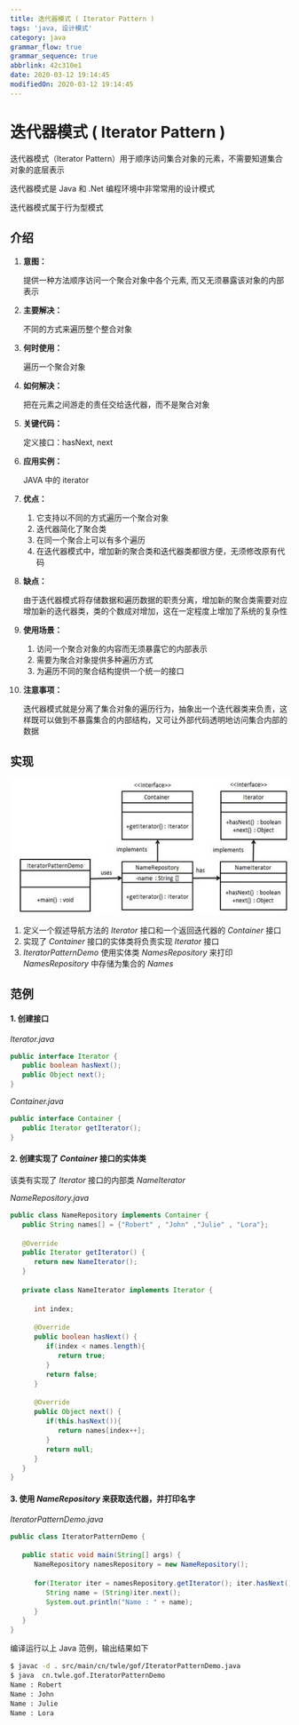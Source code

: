 ```yaml
---
title: 迭代器模式 ( Iterator Pattern )
tags: 'java, 设计模式'
category: java
grammar_flow: true
grammar_sequence: true
abbrlink: 42c310e1
date: 2020-03-12 19:14:45
modifiedOn: 2020-03-12 19:14:45
---
```

# 迭代器模式 ( Iterator Pattern ) #

迭代器模式（Iterator Pattern）用于顺序访问集合对象的元素，不需要知道集合对象的底层表示

迭代器模式是 Java 和 .Net 编程环境中非常常用的设计模式

迭代器模式属于行为型模式

<!-- more -->

## 介绍 ##

1.  **意图：**
    
    提供一种方法顺序访问一个聚合对象中各个元素, 而又无须暴露该对象的内部表示
2.  **主要解决：**
    
    不同的方式来遍历整个整合对象
3.  **何时使用：**
    
    遍历一个聚合对象
4.  **如何解决：**
    
    把在元素之间游走的责任交给迭代器，而不是聚合对象
5.  **关键代码：**
    
    定义接口：hasNext, next
6.  **应用实例：**
    
    JAVA 中的 iterator
7.  **优点：**
    
    1.  它支持以不同的方式遍历一个聚合对象
    2.  迭代器简化了聚合类
    3.  在同一个聚合上可以有多个遍历
    4.  在迭代器模式中，增加新的聚合类和迭代器类都很方便，无须修改原有代码
8.  **缺点：**
    
    由于迭代器模式将存储数据和遍历数据的职责分离，增加新的聚合类需要对应增加新的迭代器类，类的个数成对增加，这在一定程度上增加了系统的复杂性
9.  **使用场景：**
    
    1.  访问一个聚合对象的内容而无须暴露它的内部表示
    2.  需要为聚合对象提供多种遍历方式
    3.  为遍历不同的聚合结构提供一个统一的接口
10. **注意事项：**
    
    迭代器模式就是分离了集合对象的遍历行为，抽象出一个迭代器类来负责，这样既可以做到不暴露集合的内部结构，又可让外部代码透明地访问集合内部的数据

## 实现 ##

![迭代器模式](../../image/iterator_pattern_1.jpg)

1.  定义一个叙述导航方法的 *Iterator* 接口和一个返回迭代器的 *Container* 接口
2.  实现了 *Container* 接口的实体类将负责实现 *Iterator* 接口
3.  *IteratorPatternDemo* 使用实体类 *NamesRepository* 来打印 *NamesRepository* 中存储为集合的 *Names*

## 范例 ##

#### 1. 创建接口 ####

*Iterator.java*

```java
public interface Iterator {
   public boolean hasNext();
   public Object next();
}
```

*Container.java*

```java
public interface Container {
   public Iterator getIterator();
}
```

#### 2. 创建实现了 *Container* 接口的实体类 ####

该类有实现了 *Iterator* 接口的内部类 *NameIterator*

*NameRepository.java*

```java
public class NameRepository implements Container {
   public String names[] = {"Robert" , "John" ,"Julie" , "Lora"};

   @Override
   public Iterator getIterator() {
      return new NameIterator();
   }

   private class NameIterator implements Iterator {

      int index;

      @Override
      public boolean hasNext() {
         if(index < names.length){
            return true;
         }
         return false;
      }

      @Override
      public Object next() {
         if(this.hasNext()){
            return names[index++];
         }
         return null;
      }     
   }
}
```

#### 3. 使用 *NameRepository* 来获取迭代器，并打印名字 ####

*IteratorPatternDemo.java*

```java
public class IteratorPatternDemo {

   public static void main(String[] args) {
      NameRepository namesRepository = new NameRepository();

      for(Iterator iter = namesRepository.getIterator(); iter.hasNext();){
         String name = (String)iter.next();
         System.out.println("Name : " + name);
      }     
   }
}
```

编译运行以上 Java 范例，输出结果如下

```bash
$ javac -d . src/main/cn/twle/gof/IteratorPatternDemo.java
$ java  cn.twle.gof.IteratorPatternDemo
Name : Robert
Name : John
Name : Julie
Name : Lora
```
